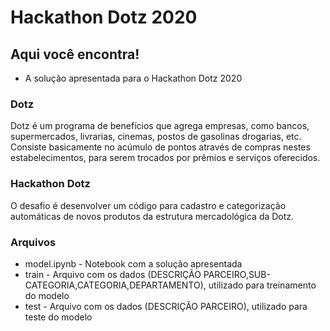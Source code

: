 # Hackathon Dotz 2020

## Aqui você encontra!

* A solução apresentada para o Hackathon Dotz 2020

### Dotz

Dotz é um programa de benefícios que agrega empresas, como bancos, supermercados, livrarias, cinemas, postos de gasolinas drogarias, etc. Consiste basicamente no acúmulo de pontos através de compras nestes estabelecimentos, para serem trocados por prêmios e serviços oferecidos.

### Hackathon Dotz

O desafio é desenvolver um código para cadastro e categorização automáticas de novos produtos da estrutura mercadológica da Dotz.

### Arquivos

* model.ipynb - Notebook com a solução apresentada
* train - Arquivo com os dados (DESCRIÇÃO PARCEIRO,SUB-CATEGORIA,CATEGORIA,DEPARTAMENTO), utilizado para treinamento do modelo
* test - Arquivo com os dados (DESCRIÇÃO PARCEIRO), utilizado para teste do modelo